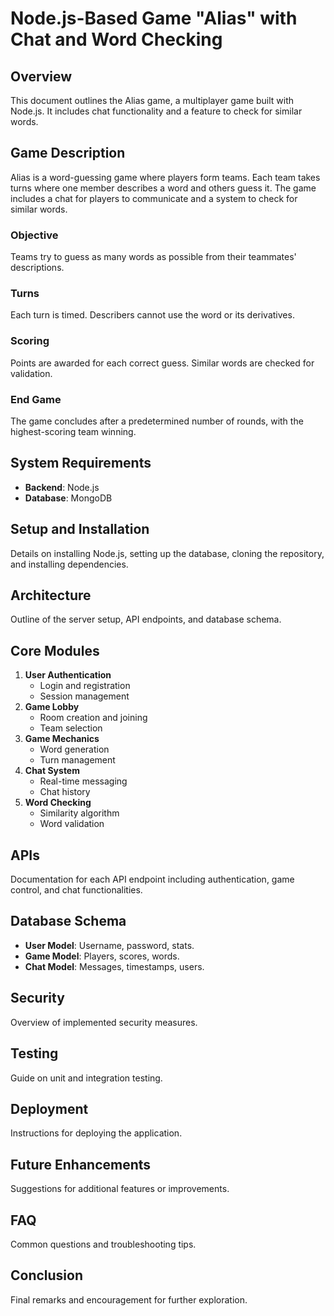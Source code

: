# Node.js-Based Game "Alias" with Chat and Word Checking

## Overview
This document outlines the Alias game, a multiplayer game built with Node.js. It includes chat functionality and a feature to check for similar words.

## Game Description
Alias is a word-guessing game where players form teams. Each team takes turns where one member describes a word and others guess it. The game includes a chat for players to communicate and a system to check for similar words.

### Objective
Teams try to guess as many words as possible from their teammates' descriptions.

### Turns
Each turn is timed. Describers cannot use the word or its derivatives.

### Scoring
Points are awarded for each correct guess. Similar words are checked for validation.

### End Game
The game concludes after a predetermined number of rounds, with the highest-scoring team winning.

## System Requirements
- **Backend**: Node.js
- **Database**: MongoDB

## Setup and Installation
Details on installing Node.js, setting up the database, cloning the repository, and installing dependencies.

## Architecture
Outline of the server setup, API endpoints, and database schema.

## Core Modules
1. **User Authentication**
    - Login and registration
    - Session management
2. **Game Lobby**
    - Room creation and joining
    - Team selection
3. **Game Mechanics**
    - Word generation
    - Turn management
4. **Chat System**
    - Real-time messaging
    - Chat history
5. **Word Checking**
    - Similarity algorithm
    - Word validation

## APIs
Documentation for each API endpoint including authentication, game control, and chat functionalities.

## Database Schema
- **User Model**: Username, password, stats.
- **Game Model**: Players, scores, words.
- **Chat Model**: Messages, timestamps, users.

## Security
Overview of implemented security measures.

## Testing
Guide on unit and integration testing.

## Deployment
Instructions for deploying the application.

## Future Enhancements
Suggestions for additional features or improvements.

## FAQ
Common questions and troubleshooting tips.

## Conclusion
Final remarks and encouragement for further exploration.
